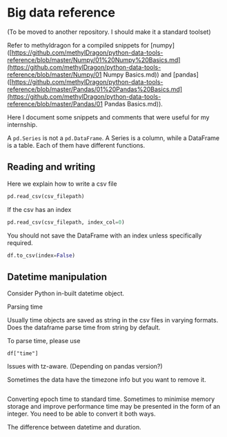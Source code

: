 # Big data reference

(To be moved to another repository. I should make it a standard toolset)

Refer to methyldragon for a compiled snippets for [numpy]([https://github.com/methylDragon/python-data-tools-reference/blob/master/Numpy/01%20Numpy%20Basics.md](https://github.com/methylDragon/python-data-tools-reference/blob/master/Numpy/01 Numpy Basics.md)) and [pandas]([https://github.com/methylDragon/python-data-tools-reference/blob/master/Pandas/01%20Pandas%20Basics.md](https://github.com/methylDragon/python-data-tools-reference/blob/master/Pandas/01 Pandas Basics.md)).

Here I document some snippets and comments that were useful for my internship.



A `pd.Series` is not a `pd.DataFrame`. A Series is a column, while a DataFrame is a table. Each of them have different functions.



## Reading and writing

Here we explain how to write a csv file


```python
pd.read_csv(csv_filepath)
```

If the csv has an index

```python
pd.read_csv(csv_filepath, index_col=0)
```

You should not save the DataFrame with an index unless specifically required.

```python
df.to_csv(index=False)
```



## Datetime manipulation 

Consider Python in-built datetime object.

Parsing time

Usually time objects are saved as string in the csv files in varying formats. Does the dataframe parse time from string by default.

To parse time, please use

```
df["time"]
```

Issues with tz-aware. (Depending on pandas version?)

Sometimes the data have the timezone info but you want to remove it.
```

```


Converting epoch time to standard time. Sometimes to minimise memory storage and improve performance time may be presented in the form of an integer. You need to be able to convert it both ways.

The difference between datetime and duration.




